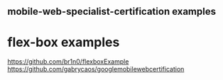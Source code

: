 ## mobile-web-specialist-certification examples

# flex-box examples
https://github.com/br1n0/flexboxExample <br />
https://github.com/gabrycaos/googlemobilewebcertification <br />

